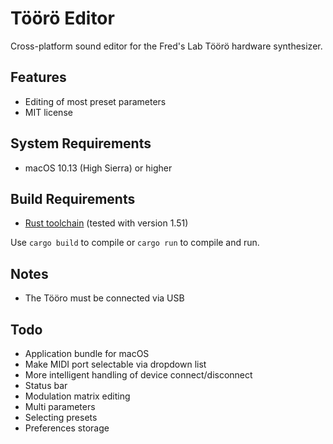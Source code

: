 # Töörö Editor

Cross-platform sound editor for the Fred's Lab Töörö hardware synthesizer.

## Features

- Editing of most preset parameters
- MIT license

## System Requirements

- macOS 10.13 (High Sierra) or higher

## Build Requirements

- [Rust toolchain](https://www.rust-lang.org/) (tested with version 1.51)

Use `cargo build` to compile or `cargo run` to compile and run.

## Notes

- The Tööro must be connected via USB

## Todo

- Application bundle for macOS
- Make MIDI port selectable via dropdown list
- More intelligent handling of device connect/disconnect
- Status bar
- Modulation matrix editing
- Multi parameters
- Selecting presets
- Preferences storage
